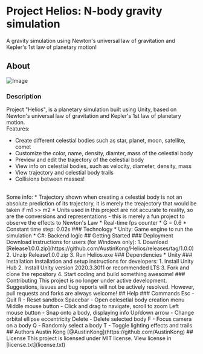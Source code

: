 # Project Helios: N-body gravity simulation
A gravity simulation using Newton's universal law of gravitation and Kepler's 1st law of planetary motion!
## About
![Image](Image.png)
### Description
Project "Helios", is a planetary simulation built using Unity, based on Newton's universal law of gravitation and Kepler's 1st law of planetary motion.
<br>
Features:
* Create different celestial bodies such as star, planet, moon, satellite, comet
* Customize the color, name, density, diamter, mass of the celestial body
* Preview and edit the trajectory of the celestial body
* View info on celestial bodies, such as velocity, diameter, density, mass
* View trajectory and celestial body trails
* Collisions between masses!
<br>
Some info:
* Trajectory shown when creating a celestial body is not an absolute prediction of its trajectory, it is merely the treajectory that would be taken if m1 >> m2
* Units used in this project are not accurate to reality, so are the conversions and representations - this is merely a fun project to observe the effects to Newton's Law
* Real-time fps counter
* G = 0.6
* Constant time step: 0.02s
### Technology
* Unity: Game engine to run the simulation
* C#: Backend logic
## Getting Started
### Deployment
Download instructions for users (for Windows only):
1. Download [Release1.0.0.zip](https://github.com/AustinKong/Helios/releases/tag/1.0.0)
2. Unzip Release1.0.0.zip
3. Run Helios.exe
### Dependencies
* Unity
### Installation
Installation and setup instructions for developers:
1. Install Unity Hub
2. Install Unity version 2020.3.30f1 or recommended LTS
3. Fork and clone the repository
4. Start coding and build something awesome!
### Contributing
This project is no longer under active development. Suggestions, issues and bug reports will not be actively resolved. However, pull requests and forks are always welcome!
## Help
### Commands
	Esc - Quit
	R - Reset sandbox
	Spacebar - Open celesetial body creation menu
	Middle mouse button - Click and drag to navigate, scroll to zoom
	Left mouse button - Snap onto a body, displaying info
	Up/down arrow - Change orbital ellipse eccentricity
	Delete - Delete selected body
	F - Focus camera on a body
	Q - Randomly select a body
 	T - Toggle lighting effects and trails
## Authors
Austin Kong [@AustinKong](https://github.com/AustinKong)
## License
This project is licensed under MIT license. View license in [license.txt](license.txt)
